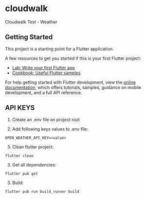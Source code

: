 # cloudwalk

Cloudwalk Test - Weather

## Getting Started

This project is a starting point for a Flutter application.

A few resources to get you started if this is your first Flutter project:

- [Lab: Write your first Flutter app](https://docs.flutter.dev/get-started/codelab)
- [Cookbook: Useful Flutter samples](https://docs.flutter.dev/cookbook)

For help getting started with Flutter development, view the
[online documentation](https://docs.flutter.dev/), which offers tutorials,
samples, guidance on mobile development, and a full API reference.

## API KEYS

1. Create an .env file on project root

2. Add following keys values to .env file:

```
OPEN_WEATHER_API_KEY=<value>
```

3. Clean flutter project:

```
flutter clean
```

3. Get all dependencies:

```
flutter pub get
```

3. Build:

```
flutter pub run build_runner build
```